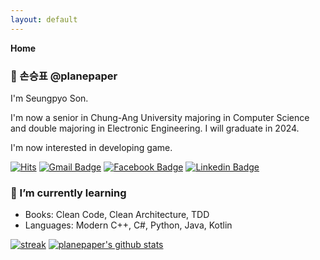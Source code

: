 ```yaml
---
layout: default
---
```



**Home**

### 👋 손승표 @planepaper

I'm Seungpyo Son.

I'm now a senior in Chung-Ang University majoring in Computer Science and double majoring in Electronic Engineering. I will graduate in 2024.

I'm now interested in developing game.

[![Hits](https://hits.seeyoufarm.com/api/count/incr/badge.svg?url=https%3A%2F%2Fgithub.com%2Fplanepaper&count_bg=%2379C83D&title_bg=%23555555&icon=&icon_color=%23E7E7E7&title=hits&edge_flat=false)](https://hits.seeyoufarm.com)
[![Gmail Badge](https://img.shields.io/badge/-Gmail-d14836?style=flat-square&logo=Gmail&logoColor=white&link=mailto:eddysonkr@gmail.com)](mailto:eddysonkr@gmail.com)
[![Facebook Badge](https://img.shields.io/badge/-Facebook-1877f2?style=flat-square&logo=facebook&logoColor=white&link=https://www.facebook.com/eddysonkr/)](https://www.facebook.com/eddysonkr/)
[![Linkedin Badge](https://img.shields.io/badge/-LinkedIn-blue?style=flat-square&logo=Linkedin&logoColor=white&link=https://www.linkedin.com/in/%EC%8A%B9%ED%91%9C-%EC%86%90-196a43202/)](https://www.linkedin.com/in/%EC%8A%B9%ED%91%9C-%EC%86%90-196a43202/)

### 🌱 I’m currently learning

- Books: Clean Code, Clean Architecture, TDD
- Languages: Modern C++, C#, Python, Java, Kotlin

[![streak](https://github-readme-streak-stats.herokuapp.com/?user=planepaper&theme=dark)](https://github.com/planepaper)
[![planepaper's github stats](https://github-readme-stats.vercel.app/api?username=planepaper&show_icons=true&theme=radical)](https://github.com/planepaper)

<!--
**planepaper/planepaper** is a ✨ _special_ ✨ repository because its `README.md` (this file) appears on your GitHub profile.

Here are some ideas to get you started:

- 🔭 I’m currently working on ...
- 🌱 I’m currently learning ...
- 👯 I’m looking to collaborate on ...
- 🤔 I’m looking for help with ...
- 💬 Ask me about ...
- 📫 How to reach me: ...
- 😄 Pronouns: ...
- ⚡ Fun fact: ...
-->
